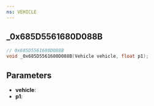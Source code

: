 ```yaml
---
ns: VEHICLE
---
```

## _0x685D5561680D088B

```c
// 0x685D5561680D088B
void _0x685D5561680D088B(Vehicle vehicle, float p1);
```


## Parameters
* **vehicle**: 
* **p1**: 

